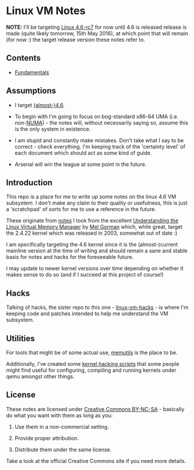 # Linux VM Notes

__NOTE:__ I'll be targeting [Linux 4.6-rc7][linux-4.6-rc7] for now until 4.6 is
 released release is made (quite likely tomorrow, 15th May 2016), at which point
 that will remain (for now :) the target release version these notes refer to.

## Contents

* [Fundamentals](fundamentals.md)

## Assumptions

* I target [(almost-)4.6][linux-4.6-rc7].

* To begin with I'm going to focus on bog-standard x86-64 UMA
  (i.e. non-[NUMA][numa]) - the notes will, without necessarily saying so,
  assume this is the only system in existence.

* I am stupid and constantly make mistakes. Don't take what I say to be
  correct - check everything. I'm keeping track of the 'certainty level' of each
  document which should act as some kind of guide.

* Arsenal will win the league at some point in the future.

## Introduction

This repo is a place for me to write up some notes on the linux 4.6 VM
subsystem. I don't make any claim to their quality or usefulness, this is just a
'scratchpad' of sorts for me to use a reference in the future.

These originate from [notes][linux-gorman] I took from the excellent
[Understanding the Linux Virtual Memory Manager][amazon-gorman] by
[Mel Gorman][gorman] which, while great, target the 2.4.22 kernel which was
released in 2003, somewhat out of date :)

I am specifically targeting the 4.6 kernel since it is the (almost-)current
mainline version at the time of writing and should remain a sane and stable
basis for notes and hacks for the foreseeable future.

I may update to newer kernel versions over time depending on whether it makes
sense to do so (and if I succeed at this project of course!)

## Hacks

Talking of hacks, the sister repo to this one - [linux-vm-hacks][vm-hacks] - is
where I'm keeping code and patches intended to help me understand the VM
subsystem.

## Utilities

For tools that might be of some actual use, [memutils][memutils] is the place to
be.

Additionally, I've created some [kernel hacking scripts][kernel-scripts] that
some people might find useful for configuring, compiling and running kernels
under qemu amongst other things.

## License

These notes are licensed under [Creative Commons BY-NC-SA][license] - basically
do what you want with them as long as you:

1. Use them in a non-commercial setting.

2. Provide proper attribution.

3. Distribute them under the same license.

Take a look at the official Creative Commons site if you need more details.

[linux-4.6-rc7]:https://github.com/torvalds/linux/tree/v4.6-rc7
[numa]:https://en.wikipedia.org/wiki/Non-uniform_memory_access
[linux-gorman]:https://github.com/lorenzo-stoakes/linux-gorman-book-notes
[amazon-gorman]:http://www.amazon.co.uk/Understanding-Virtual-Memory-Manager-Perens/dp/0131453483
[gorman]:http://www.csn.ul.ie/~mel/blog/
[vm-hacks]:https://github.com/lorenzo-stoakes/linux-vm-hacks
[memutils]:https://github.com/lorenzo-stoakes/memutils
[kernel-scripts]:https://github.com/lorenzo-stoakes/kernel-scripts
[license]:http://creativecommons.org/licenses/by-nc-sa/4.0/
